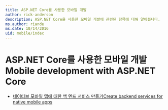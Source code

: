 ```yaml
---
title: ASP.NET Core를 사용한 모바일 개발
author: rick-anderson
description: ASP.NET Core을 사용한 모바일 개발에 관련된 항목에 대해 알아봅니다.
ms.author: riande
ms.date: 10/14/2016
uid: mobile/index
---
```

# <a name="mobile-development-with-aspnet-core"></a><span data-ttu-id="ef501-103">ASP.NET Core를 사용한 모바일 개발</span><span class="sxs-lookup"><span data-stu-id="ef501-103">Mobile development with ASP.NET Core</span></span>

* [<span data-ttu-id="ef501-104">네이티브 모바일 앱에 대한 백 엔드 서비스 만들기</span><span class="sxs-lookup"><span data-stu-id="ef501-104">Create backend services for native mobile apps</span></span>](native-mobile-backend.md)
